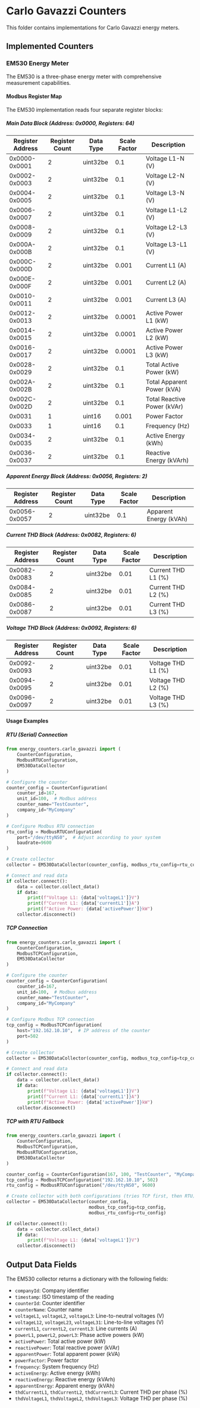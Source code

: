 # Carlo Gavazzi Counters

This folder contains implementations for Carlo Gavazzi energy meters.

## Implemented Counters

### EM530 Energy Meter

The EM530 is a three-phase energy meter with comprehensive measurement capabilities.

#### Modbus Register Map

The EM530 implementation reads four separate register blocks:

##### Main Data Block (Address: 0x0000, Registers: 64)

| Register Address | Register Count | Data Type | Scale Factor | Description |
|------------------|----------------|-----------|--------------|-------------|
| 0x0000-0x0001 | 2 | uint32be | 0.1 | Voltage L1-N (V) |
| 0x0002-0x0003 | 2 | uint32be | 0.1 | Voltage L2-N (V) |
| 0x0004-0x0005 | 2 | uint32be | 0.1 | Voltage L3-N (V) |
| 0x0006-0x0007 | 2 | uint32be | 0.1 | Voltage L1-L2 (V) |
| 0x0008-0x0009 | 2 | uint32be | 0.1 | Voltage L2-L3 (V) |
| 0x000A-0x000B | 2 | uint32be | 0.1 | Voltage L3-L1 (V) |
| 0x000C-0x000D | 2 | uint32be | 0.001 | Current L1 (A) |
| 0x000E-0x000F | 2 | uint32be | 0.001 | Current L2 (A) |
| 0x0010-0x0011 | 2 | uint32be | 0.001 | Current L3 (A) |
| 0x0012-0x0013 | 2 | uint32be | 0.0001 | Active Power L1 (kW) |
| 0x0014-0x0015 | 2 | uint32be | 0.0001 | Active Power L2 (kW) |
| 0x0016-0x0017 | 2 | uint32be | 0.0001 | Active Power L3 (kW) |
| 0x0028-0x0029 | 2 | uint32be | 0.1 | Total Active Power (kW) |
| 0x002A-0x002B | 2 | uint32be | 0.1 | Total Apparent Power (kVA) |
| 0x002C-0x002D | 2 | uint32be | 0.1 | Total Reactive Power (kVAr) |
| 0x0031 | 1 | uint16 | 0.001 | Power Factor |
| 0x0033 | 1 | uint16 | 0.1 | Frequency (Hz) |
| 0x0034-0x0035 | 2 | uint32be | 0.1 | Active Energy (kWh) |
| 0x0036-0x0037 | 2 | uint32be | 0.1 | Reactive Energy (kVArh) |

##### Apparent Energy Block (Address: 0x0056, Registers: 2)

| Register Address | Register Count | Data Type | Scale Factor | Description |
|------------------|----------------|-----------|--------------|-------------|
| 0x0056-0x0057 | 2 | uint32be | 0.1 | Apparent Energy (kVAh) |

##### Current THD Block (Address: 0x0082, Registers: 6)

| Register Address | Register Count | Data Type | Scale Factor | Description |
|------------------|----------------|-----------|--------------|-------------|
| 0x0082-0x0083 | 2 | uint32be | 0.01 | Current THD L1 (%) |
| 0x0084-0x0085 | 2 | uint32be | 0.01 | Current THD L2 (%) |
| 0x0086-0x0087 | 2 | uint32be | 0.01 | Current THD L3 (%) |

##### Voltage THD Block (Address: 0x0092, Registers: 6)

| Register Address | Register Count | Data Type | Scale Factor | Description |
|------------------|----------------|-----------|--------------|-------------|
| 0x0092-0x0093 | 2 | uint32be | 0.01 | Voltage THD L1 (%) |
| 0x0094-0x0095 | 2 | uint32be | 0.01 | Voltage THD L2 (%) |
| 0x0096-0x0097 | 2 | uint32be | 0.01 | Voltage THD L3 (%) |

#### Usage Examples

##### RTU (Serial) Connection

```python
from energy_counters.carlo_gavazzi import (
    CounterConfiguration,
    ModbusRTUConfiguration,
    EM530DataCollector
)

# Configure the counter
counter_config = CounterConfiguration(
    counter_id=167,
    unit_id=100,  # Modbus address
    counter_name="TestCounter",
    company_id="MyCompany"
)

# Configure Modbus RTU connection
rtu_config = ModbusRTUConfiguration(
    port="/dev/ttyNS0",  # Adjust according to your system
    baudrate=9600
)

# Create collector
collector = EM530DataCollector(counter_config, modbus_rtu_config=rtu_config)

# Connect and read data
if collector.connect():
    data = collector.collect_data()
    if data:
        print(f"Voltage L1: {data['voltageL1']}V")
        print(f"Current L1: {data['currentL1']}A")
        print(f"Active Power: {data['activePower']}kW")
    collector.disconnect()
```

##### TCP Connection

```python
from energy_counters.carlo_gavazzi import (
    CounterConfiguration,
    ModbusTCPConfiguration,
    EM530DataCollector
)

# Configure the counter
counter_config = CounterConfiguration(
    counter_id=167,
    unit_id=100,  # Modbus address
    counter_name="TestCounter",
    company_id="MyCompany"
)

# Configure Modbus TCP connection
tcp_config = ModbusTCPConfiguration(
    host="192.162.10.10",  # IP address of the counter
    port=502
)

# Create collector
collector = EM530DataCollector(counter_config, modbus_tcp_config=tcp_config)

# Connect and read data
if collector.connect():
    data = collector.collect_data()
    if data:
        print(f"Voltage L1: {data['voltageL1']}V")
        print(f"Current L1: {data['currentL1']}A")
        print(f"Active Power: {data['activePower']}kW")
    collector.disconnect()
```

##### TCP with RTU Fallback

```python
from energy_counters.carlo_gavazzi import (
    CounterConfiguration,
    ModbusTCPConfiguration,
    ModbusRTUConfiguration,
    EM530DataCollector
)

counter_config = CounterConfiguration(167, 100, "TestCounter", "MyCompany")
tcp_config = ModbusTCPConfiguration("192.162.10.10", 502)
rtu_config = ModbusRTUConfiguration("/dev/ttyNS0", 9600)

# Create collector with both configurations (tries TCP first, then RTU)
collector = EM530DataCollector(counter_config,
                               modbus_tcp_config=tcp_config,
                               modbus_rtu_config=rtu_config)

if collector.connect():
    data = collector.collect_data()
    if data:
        print(f"Voltage L1: {data['voltageL1']}V")
    collector.disconnect()
```

## Output Data Fields

The EM530 collector returns a dictionary with the following fields:

- `companyId`: Company identifier
- `timestamp`: ISO timestamp of the reading
- `counterId`: Counter identifier
- `counterName`: Counter name
- `voltageL1`, `voltageL2`, `voltageL3`: Line-to-neutral voltages (V)
- `voltageL12`, `voltageL23`, `voltageL31`: Line-to-line voltages (V)
- `currentL1`, `currentL2`, `currentL3`: Line currents (A)
- `powerL1`, `powerL2`, `powerL3`: Phase active powers (kW)
- `activePower`: Total active power (kW)
- `reactivePower`: Total reactive power (kVAr)
- `apparentPower`: Total apparent power (kVA)
- `powerFactor`: Power factor
- `frequency`: System frequency (Hz)
- `activeEnergy`: Active energy (kWh)
- `reactiveEnergy`: Reactive energy (kVArh)
- `apparentEnergy`: Apparent energy (kVAh)
- `thdCurrentL1`, `thdCurrentL2`, `thdCurrentL3`: Current THD per phase (%)
- `thdVoltageL1`, `thdVoltageL2`, `thdVoltageL3`: Voltage THD per phase (%)